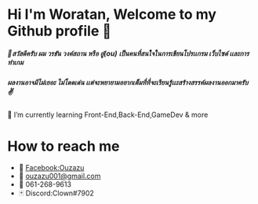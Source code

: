 # Hi I'm Woratan, Welcome to my Github profile 👋
##### :pray:สวัสดีครับ ผม วรธัน วงค์สถาน หรือ อู๋(ou) เป็นคนที่สนใจในการเขียนโปรเเกรม เว็บไซด์ เเละการทำเกม 
##### ผลงานอาจมีไม่เยอะ ไม่โดดเด่น เเต่จะพยายามอยากเต็มที่ที่จะเรียนรู้เเะสร้างสรรค์ผลงานออกมาครับ :v:

🌱 I’m currently learning Front-End,Back-End,GameDev & more
# How to reach me 
* :speech_balloon: [Facebook:Ouzazu](https://www.facebook.com/au.ou.31/)
* :e-mail: ouzazu001@gmail.com
* :iphone: 061-268-9613
* :black_joker: Discord:Clown#7902
<!--
**ouzazuSE/ouzazuSE** is a ✨ _special_ ✨ repository because its `README.md` (this file) appears on your GitHub profile.

Here are some ideas to get you started:

- 🔭 I’m currently working on ...
- 🌱 I’m currently learning ...
- 👯 I’m looking to collaborate on ...
- 🤔 I’m looking for help with ...
- 💬 Ask me about ...
- 📫 How to reach me: ...
- 😄 Pronouns: ...
- ⚡ Fun fact: ...
-->
